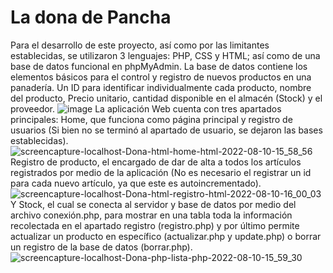 # La dona de Pancha 

Para el desarrollo de este proyecto, así como por las limitantes establecidas, se utilizaron 3 lenguajes:  PHP, CSS y HTML; así como de una base de datos funcional en phpMyAdmin.
La base de datos contiene los elementos básicos para el control y registro de nuevos productos en una panadería. Un ID para identificar individualmente cada producto, nombre del producto, Precio unitario, cantidad disponible en el almacén (Stock) y el proveedor.
![image](https://user-images.githubusercontent.com/99307324/184023730-8300a216-ce3d-4813-b8d9-c1cd11b3b172.png)
La aplicación Web cuenta con tres apartados principales:
Home, que funciona como página principal y registro de usuarios (Si bien no se terminó al apartado de usuario, se dejaron las bases establecidas).
![screencapture-localhost-Dona-html-home-html-2022-08-10-15_58_56](https://user-images.githubusercontent.com/99307324/184023880-15606498-2423-4503-af56-5fe38d338e46.png)
Registro de producto, el encargado de dar de alta a todos los artículos registrados por medio de la aplicación (No es necesario el registrar un id para cada nuevo artículo, ya que este es autoincrementado).![screencapture-localhost-Dona-html-registro-html-2022-08-10-16_00_03](https://user-images.githubusercontent.com/99307324/184023932-84f39675-0c39-4e0e-8dac-d7611551bb5e.png)
Y Stock, el cual se conecta al servidor y base de datos por medio del archivo conexión.php, para mostrar en una tabla toda la información recolectada en el apartado registro (registro.php) y por último permite actualizar un producto en específico (actualizar.php y update.php) o borrar un registro de la base de datos (borrar.php).![screencapture-localhost-Dona-php-lista-php-2022-08-10-15_59_30](https://user-images.githubusercontent.com/99307324/184024185-79687626-520c-42a0-8eec-06550fdf9e86.png)
